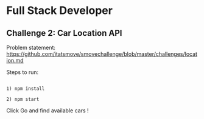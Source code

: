 # Full Stack Developer
## Challenge 2: Car Location API
Problem statement: https://github.com/itatsmove/smovechallenge/blob/master/challenges/location.md

Steps to run:
```

1) npm install

2) npm start
```

Click Go and find available cars !
